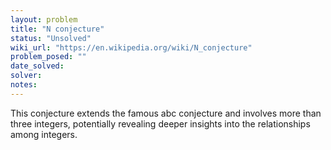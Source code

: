 ```yaml
---
layout: problem
title: "N conjecture"
status: "Unsolved"
wiki_url: "https://en.wikipedia.org/wiki/N_conjecture"
problem_posed: ""
date_solved:
solver:
notes:
---
```

This conjecture extends the famous abc conjecture and involves more than three integers, potentially revealing deeper insights into the relationships among integers.